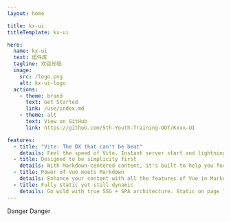 ```yaml
---
layout: home

title: kx-ui
titleTemplate: kx-ui

hero:
  name: kx-ui
  text: 组件库
  tagline: 欢迎光临
  image:
    src: /logo.png
    alt: kx-ui-logo
  actions:
    - theme: brand
      text: Get Started
      link: /use/index.md
    - theme: alt
      text: View on GitHub
      link: https://github.com/5th-Youth-Training-OOT/Kxxx-UI

features:
  - title: "Vite: The DX that can't be beat"
    details: Feel the speed of Vite. Instant server start and lightning fast HMR that stays fast regardless of the app size.
  - title: Designed to be simplicity first
    details: With Markdown-centered content, it's built to help you focus on writing and deployed with minimum configuration.
  - title: Power of Vue meets Markdown
    details: Enhance your content with all the features of Vue in Markdown, while being able to customize your site with Vue.
  - title: Fully static yet still dynamic
    details: Go wild with true SSG + SPA architecture. Static on page load, but engage users with 100% interactivity from there.
---
```

<k-button type="danger">Danger</k-button>
<k-button type="danger">Danger</k-button>